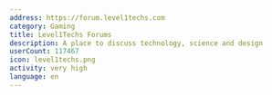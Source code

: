 ```yaml
---
address: https://forum.level1techs.com
category: Gaming
title: Level1Techs Forums
description: A place to discuss technology, science and design
userCount: 117467
icon: level1techs.png
activity: very high
language: en
---
```


